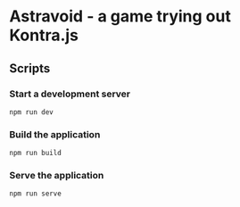Astravoid - a game trying out Kontra.js
=======================================

Scripts
-------

### Start a development server

`npm run dev`

### Build the application

`npm run build`

### Serve the application

`npm run serve`